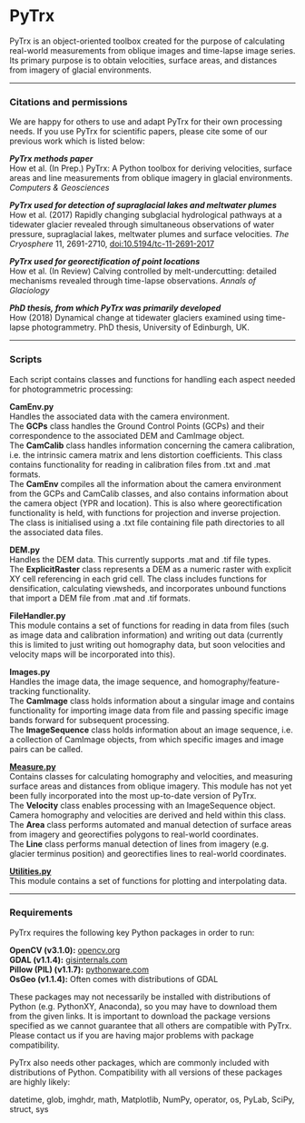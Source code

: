 # PyTrx
PyTrx is an object-oriented toolbox created for the purpose of calculating real-world measurements from oblique images and time-lapse image series. Its primary purpose is to obtain velocities, surface areas, and distances from imagery of glacial environments.<br>
<hr>

<h3>Citations and permissions</h3>

We are happy for others to use and adapt PyTrx for their own processing needs. If you use PyTrx for scientific papers, please cite some of our previous work which is listed below: <br>

<b>*PyTrx methods paper*</b><br>
How et al. (In Prep.) PyTrx: A Python toolbox for deriving velocities, surface areas and line measurements from oblique imagery in glacial environments. <i>Computers & Geosciences</i> <br>

<b>*PyTrx used for detection of supraglacial lakes and meltwater plumes*</b><br>
How et al. (2017) Rapidly changing subglacial hydrological pathways at a tidewater glacier revealed through simultaneous observations of water pressure, supraglacial lakes, meltwater plumes and surface velocities. <i>The Cryosphere</i> 11, 2691-2710, <a href="https://doi.org/10.5194/tc-11-2691-2017">doi:10.5194/tc-11-2691-2017</a><br>

<b>*PyTrx used for georectification of point locations*</b><br>
How et al. (In Review) Calving controlled by melt-undercutting: detailed mechanisms revealed through time-lapse observations. <i>Annals of Glaciology</i><br>

<b>*PhD thesis, from which PyTrx was primarily developed*</b><br>
How (2018) Dynamical change at tidewater glaciers examined using time-lapse photogrammetry. PhD thesis, University of Edinburgh, UK.<br>

<hr>
<h3>Scripts</h3>

Each script contains classes and functions for handling each aspect needed for photogrammetric processing:<br>

<b>CamEnv.py</b><br>
Handles the associated data with the camera environment.<br>
The <b>GCPs</b> class handles the Ground Control Points (GCPs) and their correspondence to the associated DEM and CamImage object.<br>
The <b>CamCalib</b> class handles information concerning the camera calibration, i.e. the intrinsic camera matrix and lens distortion coefficients. This class contains functionality for reading in calibration files from .txt and .mat formats.<br>
The <b>CamEnv</b> compiles all the information about the camera environment from the GCPs and CamCalib classes, and also contains information about the camera object (YPR and location). This is also where georectification functionality is held, with functions for projection and inverse projection. The class is initialised using a .txt file containing file path directories to all the associated data files.<br>

<b>DEM.py</b><br>
Handles the DEM data. This currently supports .mat and .tif file types.<br>
The <b>ExplicitRaster</b> class represents a DEM as a numeric raster with explicit XY cell referencing in each grid cell. The class includes functions for densification, calculating viewsheds, and incorporates unbound functions that import a DEM file from .mat and .tif formats.<br>

<b>FileHandler.py</b><br>
This module contains a set of functions for reading in data from files (such as image data and calibration information) and writing out data (currently this is limited to just writing out homography data, but soon velocities and velocity maps will be incorporated into this).<br>

<b>Images.py</b><br>
Handles the image data, the image sequence, and homography/feature-tracking functionality.<br> 
The <b>CamImage</b> class holds information about a singular image and contains functionality for importing image data from file and passing specific image bands forward for subsequent processing.<br>
The <b>ImageSequence</b> class holds information about an image sequence, i.e. a collection of CamImage objects, from which specific images and image pairs can be called.<br>

<b><u>Measure.py</b></u><br>
Contains classes for calculating homography and velocities, and measuring surface areas and distances from oblique imagery. This module has not yet been fully incorporated into the most up-to-date version of PyTrx.<br>
The <b>Velocity</b> class enables processing with an ImageSequence object. Camera homography and velocities are derived and held within this class.<br>
The <b>Area</b> class performs automated and manual detection of surface areas from imagery and georectifies polygons to real-world coordinates.<br>
The <b>Line</b> class performs manual detection of lines from imagery (e.g. glacier terminus position) and georectifies lines to real-world coordinates. <br>

<b><u>Utilities.py</b></u><br>
This module contains a set of functions for plotting and interpolating data.<br>

<hr>
<h3>Requirements</h3>

PyTrx requires the following key Python packages in order to run: <br>

<b>OpenCV (v3.1.0):</b> <a href="https://opencv.org/releases.html">opencv.org</a><br>
<b>GDAL (v1.1.4):</b> <a href="http://www.gisinternals.com/archive.php">gisinternals.com</a><br>
<b>Pillow (PIL) (v1.1.7):</b> <a href="http://www.pythonware.com/products/pil/">pythonware.com</a><br>
<b>OsGeo (v1.1.4):</b> Often comes with distributions of GDAL<br>

These packages may not necessarily be installed with distributions of Python (e.g. PythonXY, Anaconda), so you may have to download them from the given links. It is important to download the package versions specified as we cannot guarantee that all others are compatible with PyTrx. Please contact us if you are having major problems with package compatibility. <br>

PyTrx also needs other packages, which are commonly included with distributions of Python. Compatibility with all versions of these packages are highly likely: <br> 

datetime, glob, imghdr, math, Matplotlib, NumPy, operator, os, PyLab, SciPy, struct, sys
